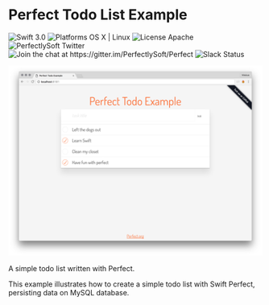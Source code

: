 # Perfect Todo List Example

<img src="https://img.shields.io/badge/Swift-3.0-orange.svg?style=flat" alt="Swift 3.0">
<img src="https://img.shields.io/badge/Platforms-OS%20X%20%7C%20Linux%20-lightgray.svg?style=flat" alt="Platforms OS X | Linux">
<img src="https://img.shields.io/badge/License-Apache-lightgrey.svg?style=flat" alt="License Apache">
<img src="https://img.shields.io/badge/Twitter-@PerfectlySoft-blue.svg?style=flat" alt="PerfectlySoft Twitter">
<img src="https://img.shields.io/badge/Gitter-Join%20Chat-brightgreen.svg" alt="Join the chat at https://gitter.im/PerfectlySoft/Perfect">
 <img src="http://perfect.ly/badge.svg" alt="Slack Status">

![](screenshot.png)

A simple todo list written with Perfect.

This example illustrates how to create a simple todo list with Swift Perfect, persisting data on MySQL database.
